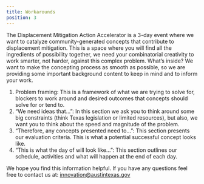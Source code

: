 ```yaml
---
title: Workarounds
position: 3
---
```


The Displacement Mitigation Action Accelerator is a 3-day event where we want to catalyze community-generated concepts that contribute to displacement mitigation. This is a space where you will find all the ingredients of possibility together, we need your combinatorial creativity to work smarter, not harder, against this complex problem. 
What’s inside? 
We want to make the concepting process as smooth as possible, so we are providing some important background content to keep in mind and to inform your work. 
1. Problem framing: This is a framework of what we are trying to solve for, blockers to work around and desired outcomes that concepts should solve for or tend to. 
2. “We need ideas that…”: In this section we ask you to think around some big constraints (think Texas legislation or limited resources), but also, we want you to think about the speed and magnitude of the problem. 
3. “Therefore, any concepts presented need to…”: This section presents our evaluation criteria. This is what a potential successful concept looks like. 
4. “This is what the day of will look like…”: This section outlines our schedule, activities and what will happen at the end of each day. 

We hope you find this information helpful. If you have any questions feel free to contact us at: innovation@austintexas.gov 
